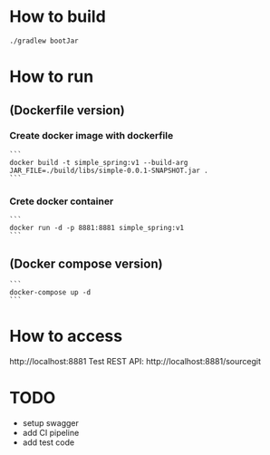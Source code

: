 # How to build
```aidl
./gradlew bootJar
```

# How to run
## (Dockerfile version)
### Create docker image with dockerfile 
    ```
    docker build -t simple_spring:v1 --build-arg JAR_FILE=./build/libs/simple-0.0.1-SNAPSHOT.jar .
    ```
### Crete docker container
    ```
    docker run -d -p 8881:8881 simple_spring:v1 
    ```
## (Docker compose version)
    ```
    docker-compose up -d
    ```

# How to access
http://localhost:8881
Test REST API: http://localhost:8881/sourcegit

# TODO
- setup swagger
- add CI pipeline
- add test code